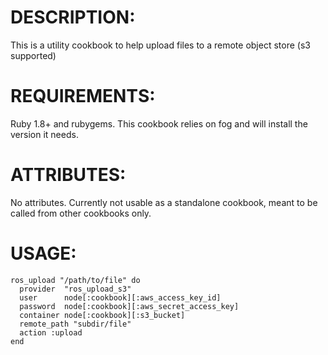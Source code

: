 # DESCRIPTION:

This is a utility cookbook to help upload files to a remote object store (s3 supported)

# REQUIREMENTS:

Ruby 1.8+ and rubygems.  This cookbook relies on fog and will install the version
it needs.

# ATTRIBUTES:

No attributes. Currently not usable as a standalone cookbook, meant to be called
from other cookbooks only.

# USAGE:

    ros_upload "/path/to/file" do
      provider  "ros_upload_s3"
      user      node[:cookbook][:aws_access_key_id]
      password  node[:cookbook][:aws_secret_access_key]
      container node[:cookbook][:s3_bucket]
      remote_path "subdir/file"
      action :upload
    end
